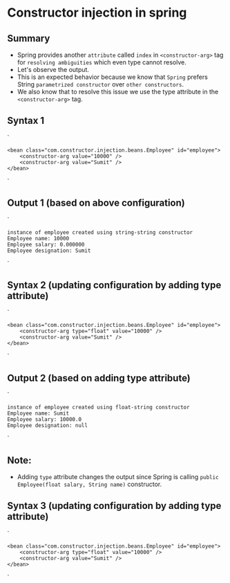 # Constructor injection in spring

## Summary
- Spring provides another `attribute` called `index` in `<constructor-arg>` tag for `resolving ambiguities` which even type cannot resolve.
- Let's observe the output.
- This is an expected behavior because we know that `Spring` prefers
  String `parametrized constructor` over `other constructors`.
- We also know that to resolve this issue we use the type attribute in the `<constructor-arg>` tag.

## Syntax 1
`

    <bean class="com.constructor.injection.beans.Employee" id="employee">
        <constructor-arg value="10000" />
        <constructor-arg value="Sumit" />
    </bean>
`

## Output 1 (based on above configuration)
`

    instance of employee created using string-string constructor
    Employee name: 10000
    Employee salary: 0.000000
    Employee designation: Sumit
`

## Syntax 2 (updating configuration by adding type attribute)
`

    <bean class="com.constructor.injection.beans.Employee" id="employee">
        <constructor-arg type="float" value="10000" />
        <constructor-arg value="Sumit" />
    </bean>
`

## Output 2 (based on adding type attribute)
`

    instance of employee created using float-string constructor
    Employee name: Sumit
    Employee salary: 10000.0
    Employee designation: null
`

## Note:
- Adding `type` attribute changes the output since Spring is calling `public Employee(float salary, String name)` constructor.

## Syntax 3 (updating configuration by adding type attribute)
`

    <bean class="com.constructor.injection.beans.Employee" id="employee">
        <constructor-arg type="float" value="10000" />
        <constructor-arg value="Sumit" />
    </bean>
`